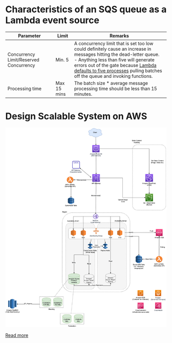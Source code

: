 # Characteristics of an SQS queue as a Lambda event source

| Parameter                              | Limit       | Remarks                                                                                                                                                                                                                                                                                       |
|----------------------------------------|-------------|-----------------------------------------------------------------------------------------------------------------------------------------------------------------------------------------------------------------------------------------------------------------------------------------------|
| Concurrency Limit/Reserved Concurrency | Min. 5      | A concurrency limit that is set too low could definitely cause an increase in messages hitting the dead-letter queue. <br/>- Anything less than five will generate errors out of the gate because [Lambda defaults to five processes]() pulling batches off the queue and invoking functions. |
| Processing time                        | Max 15 mins | The batch size * average message processing time should be less than 15 minutes.                                                                                                                                                                                              |

# Design Scalable System on AWS

![img.png](../../../3_HLDDesignProblems/AWSDesignScalableSystemWithRDMS/assets/DesignScalableSystemWithRelationalDBOnAWS.drawio.png)

[Read more](../../../3_HLDDesignProblems/AWSDesignScalableSystemWithRDMS/Readme.md)
